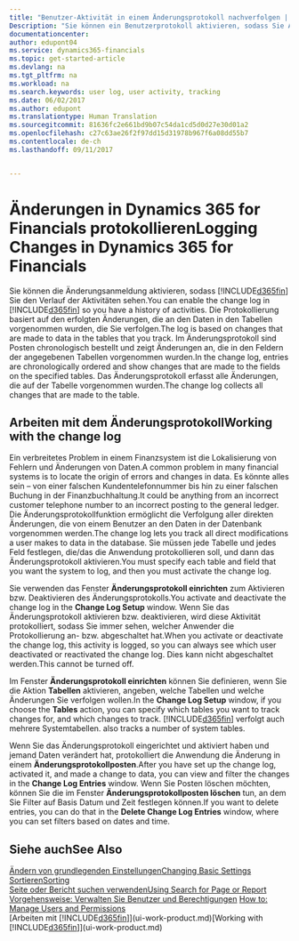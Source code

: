 ```yaml
---
title: "Benutzer-Aktivität in einem Änderungsprotokoll nachverfolgen | Microsoft Docs"
Description: "Sie können ein Benutzerprotokoll aktivieren, sodass Sie Aufzeichnungen über sämtliche Änderungen haben, die an den Daten in verfolgten Tabellen vorgenommen werden."
documentationcenter: 
author: edupont04
ms.service: dynamics365-financials
ms.topic: get-started-article
ms.devlang: na
ms.tgt_pltfrm: na
ms.workload: na
ms.search.keywords: user log, user activity, tracking
ms.date: 06/02/2017
ms.author: edupont
ms.translationtype: Human Translation
ms.sourcegitcommit: 81636fc2e661bd9b07c54da1cd5d0d27e30d01a2
ms.openlocfilehash: c27c63ae26f2f97dd15d31978b967f6a08dd55b7
ms.contentlocale: de-ch
ms.lasthandoff: 09/11/2017


---
```

# <a name="logging-changes-in-dynamics-365-for-financials"></a><span data-ttu-id="bead4-103">Änderungen in Dynamics 365 for Financials protokollieren</span><span class="sxs-lookup"><span data-stu-id="bead4-103">Logging Changes in Dynamics 365 for Financials</span></span>
<span data-ttu-id="bead4-104">Sie können die Änderungsanmeldung aktivieren, sodass [!INCLUDE[d365fin](includes/d365fin_md.md)] Sie den Verlauf der Aktivitäten sehen.</span><span class="sxs-lookup"><span data-stu-id="bead4-104">You can enable the change log in [!INCLUDE[d365fin](includes/d365fin_md.md)] so you have a history of activities.</span></span> <span data-ttu-id="bead4-105">Die Protokollierung basiert auf den erfolgten Änderungen, die an den Daten in den Tabellen vorgenommen wurden, die Sie verfolgen.</span><span class="sxs-lookup"><span data-stu-id="bead4-105">The log is based on changes that are made to data in the tables that you track.</span></span> <span data-ttu-id="bead4-106">Im Änderungsprotokoll sind Posten chronologisch bestellt und zeigt Änderungen an, die in den Feldern der angegebenen Tabellen vorgenommen wurden.</span><span class="sxs-lookup"><span data-stu-id="bead4-106">In the change log, entries are chronologically ordered and show changes that are made to the fields on the specified tables.</span></span> <span data-ttu-id="bead4-107">Das Änderungsprotokoll erfasst alle Änderungen, die auf der Tabelle vorgenommen wurden.</span><span class="sxs-lookup"><span data-stu-id="bead4-107">The change log collects all changes that are made to the table.</span></span>  

## <a name="working-with-the-change-log"></a><span data-ttu-id="bead4-108">Arbeiten mit dem Änderungsprotokoll</span><span class="sxs-lookup"><span data-stu-id="bead4-108">Working with the change log</span></span>
<span data-ttu-id="bead4-109">Ein verbreitetes Problem in einem Finanzsystem ist die Lokalisierung von Fehlern und Änderungen von Daten.</span><span class="sxs-lookup"><span data-stu-id="bead4-109">A common problem in many financial systems is to locate the origin of errors and changes in data.</span></span> <span data-ttu-id="bead4-110">Es könnte alles sein – von einer falschen Kundentelefonnummer bis hin zu einer falschen Buchung in der Finanzbuchhaltung.</span><span class="sxs-lookup"><span data-stu-id="bead4-110">It could be anything from an incorrect customer telephone number to an incorrect posting to the general ledger.</span></span> <span data-ttu-id="bead4-111">Die Änderungsprotokollfunktion ermöglicht die Verfolgung aller direkten Änderungen, die von einem Benutzer an den Daten in der Datenbank vorgenommen werden.</span><span class="sxs-lookup"><span data-stu-id="bead4-111">The change log lets you track all direct modifications a user makes to data in the database.</span></span> <span data-ttu-id="bead4-112">Sie müssen jede Tabelle und jedes Feld festlegen, die/das die Anwendung protokollieren soll, und dann das Änderungsprotokoll aktivieren.</span><span class="sxs-lookup"><span data-stu-id="bead4-112">You must specify each table and field that you want the system to log, and then you must activate the change log.</span></span>  

<span data-ttu-id="bead4-113">Sie verwenden das Fenster **Änderungsprotokoll einrichten** zum Aktivieren bzw. Deaktivieren des Änderungsprotokolls.</span><span class="sxs-lookup"><span data-stu-id="bead4-113">You activate and deactivate the change log in the **Change Log Setup** window.</span></span> <span data-ttu-id="bead4-114">Wenn Sie das Änderungsprotokoll aktivieren bzw. deaktivieren, wird diese Aktivität protokolliert, sodass Sie immer sehen, welcher Anwender die Protokollierung an- bzw. abgeschaltet hat.</span><span class="sxs-lookup"><span data-stu-id="bead4-114">When you activate or deactivate the change log, this activity is logged, so you can always see which user deactivated or reactivated the change log.</span></span> <span data-ttu-id="bead4-115">Dies kann nicht abgeschaltet werden.</span><span class="sxs-lookup"><span data-stu-id="bead4-115">This cannot be turned off.</span></span>  

<span data-ttu-id="bead4-116">Im Fenster **Änderungsprotokoll einrichten** können Sie definieren, wenn Sie die Aktion **Tabellen** aktivieren, angeben, welche Tabellen und welche Änderungen Sie verfolgen wollen.</span><span class="sxs-lookup"><span data-stu-id="bead4-116">In the **Change Log Setup** window, if you choose the **Tables** action, you can specify which tables you want to track changes for, and which changes to track.</span></span> [!INCLUDE[d365fin](includes/d365fin_md.md)]<span data-ttu-id="bead4-117"> verfolgt auch mehrere Systemtabellen.</span><span class="sxs-lookup"><span data-stu-id="bead4-117"> also tracks a number of system tables.</span></span>

<span data-ttu-id="bead4-118">Wenn Sie das Änderungsprotokoll eingerichtet und aktiviert haben und jemand Daten verändert hat, protokolliert die Anwendung die Änderung in einem **Änderungsprotokollposten**.</span><span class="sxs-lookup"><span data-stu-id="bead4-118">After you have set up the change log, activated it, and made a change to data, you can view and filter the changes in the **Change Log Entries** window.</span></span> <span data-ttu-id="bead4-119">Wenn Sie Posten löschen möchten, können Sie die im Fenster **Änderungsprotokollposten löschen** tun, an dem Sie Filter auf Basis Datum und Zeit festlegen können.</span><span class="sxs-lookup"><span data-stu-id="bead4-119">If you want to delete entries, you can do that in the **Delete Change Log Entries** window, where you can set filters based on dates and time.</span></span>  

## <a name="see-also"></a><span data-ttu-id="bead4-120">Siehe auch</span><span class="sxs-lookup"><span data-stu-id="bead4-120">See Also</span></span>
[<span data-ttu-id="bead4-121">Ändern von grundlegenden Einstellungen</span><span class="sxs-lookup"><span data-stu-id="bead4-121">Changing Basic Settings</span></span>](ui-change-basic-settings.md)  
[<span data-ttu-id="bead4-122">Sortieren</span><span class="sxs-lookup"><span data-stu-id="bead4-122">Sorting</span></span>](ui-sorting.md)  
[<span data-ttu-id="bead4-123">Seite oder Bericht suchen verwenden</span><span class="sxs-lookup"><span data-stu-id="bead4-123">Using Search for Page or Report</span></span>](ui-search.md)  
<span data-ttu-id="bead4-124">[Vorgehensweise: Verwalten Sie Benutzer und Berechtigungen](ui-how-users-permissions.md)  </span><span class="sxs-lookup"><span data-stu-id="bead4-124">[How to: Manage Users and Permissions](ui-how-users-permissions.md)  </span></span>  
<span data-ttu-id="bead4-125">[Arbeiten mit [!INCLUDE[d365fin](includes/d365fin_md.md)]](ui-work-product.md)</span><span class="sxs-lookup"><span data-stu-id="bead4-125">[Working with [!INCLUDE[d365fin](includes/d365fin_md.md)]](ui-work-product.md)</span></span>  

